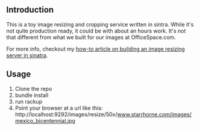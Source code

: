 Introduction
------------

This is a toy image resizing and cropping service written in sintra.
While it's not quite production ready, it could be with about an hours
work. It's not that different from what we built for our images at
OfficeSpace.com.

For more info, checkout my [how-to article on building an image resizing server in sinatra](http://www.starrhorne.com/2012/04/09/diy-image-resizing-server-ruby-and-sinatra.html).

Usage
-----

1. Clone the repo
2. bundle install
3. run rackup
4. Point your browser at a url like this: http://localhost:9292/images/resize/50x/www.starrhorne.com/images/mexico_bicentennial.jpg
